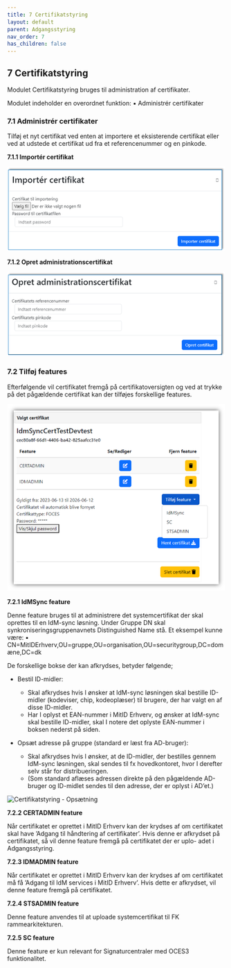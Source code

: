 ```yaml
---
title: 7 Certifikatstyring
layout: default
parent: Adgangsstyring
nav_order: 7
has_children: false
---
```


## 7 Certifikatstyring

Modulet Certifikatstyring bruges til administration af certifikater.

Modulet indeholder en overordnet funktion:
▪ Administrér certifikater

### 7.1 Administrér certifikater

Tilføj et nyt certifikat ved enten at importere et eksisterende certifikat eller ved at udstede et certifikat ud
fra et referencenummer og en pinkode.

**7.1.1 Importér certifikat**

![Certifikatstyring - Importer Certifikat](Billedmateriale\CertifikatStyringImporter.png)

**7.1.2 Opret administrationscertifikat**

![Certifikatstyring - Opret administrationscertifikat](Billedmateriale\CertifikatstyringOpretAdministrationscertifikat.png)

### 7.2 Tilføj features

Efterfølgende vil certifikatet fremgå på certifikatoversigten og ved at trykke på det pågældende certifikat kan
der tilføjes forskellige features.

![Certifikatstyring - Tilføj Features](Billedmateriale\CertifikatStyringFeatures.png)

**7.2.1 IdMSync feature**

Denne feature bruges til at administrere det systemcertifikat der skal oprettes til en IdM-sync løsning.
Under Gruppe DN skal synkroniseringsgruppenavnets Distinguished Name stå. Et eksempel kunne være:
▪ CN=MitIDErhverv,OU=gruppe,OU=organisation,OU=securitygroup,DC=domæne,DC=dk

De forskellige bokse der kan afkrydses, betyder følgende;
* Bestil ID-midler:
  * Skal afkrydses hvis I ønsker at IdM-sync løsningen skal bestille ID-midler (kodeviser, chip,
  kodeoplæser) til brugere, der har valgt en af disse ID-midler.
  * Har I oplyst et EAN-nummer i MitID Erhverv, og ønsker at IdM-sync skal bestille ID-midler,
  skal I notere det oplyste EAN-nummer i boksen nederst på siden.

* Opsæt adresse på gruppe (standard er læst fra AD-bruger):
  * Skal afkrydses hvis I ønsker, at de ID-midler, der bestilles gennem IdM-sync løsningen, skal
  sendes til fx hovedkontoret, hvor I derefter selv står for distribueringen.
  * (Som standard aflæses adressen direkte på den pågældende AD-bruger og ID-midlet sendes
  til den adresse, der er oplyst i AD’et.)

![Certifikatstyring - Opsætning](Billedmateriale\CertifikatStyringOpsætning.png)

**7.2.2 CERTADMIN feature**

Når certifikatet er oprettet i MitID Erhverv kan der krydses af om certifikatet skal have ’Adgang til håndtering
af certifikater’. Hvis denne er afkrydset på certifikatet, så vil denne feature fremgå på certifikatet der er uplo-
adet i Adgangsstyring.

**7.2.3 IDMADMIN feature**

Når certifikatet er oprettet i MitID Erhverv kan der krydses af om certifikatet må få ’Adgang til IdM services i
MitID Erhverv’. Hvis dette er afkrydset, vil denne feature fremgå på certifikatet.

**7.2.4 STSADMIN feature**

Denne feature anvendes til at uploade systemcertifikat til FK rammearkitekturen.

**7.2.5 SC feature**

Denne feature er kun relevant for Signaturcentraler med OCES3 funktionalitet.




